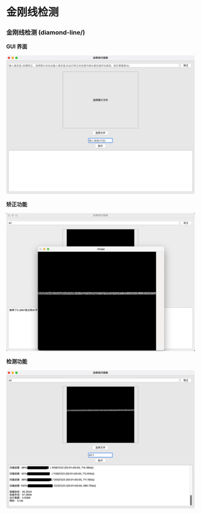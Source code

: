# 金刚线检测

### 金刚线检测 (diamond-line/)


**GUI 界面**

![](./README_image/gui.png)

**矫正功能**

![](./README_image/adjust_1.png)

**检测功能**

![](./README_image/exec.png)